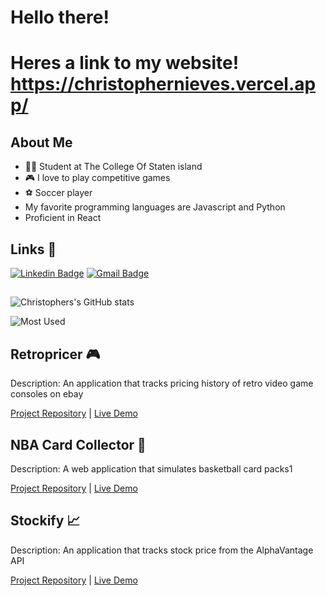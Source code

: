 # Hello there! 
# Heres a link to my website! https://christophernieves.vercel.app/
## About Me 
- 👨‍🎓 Student at The College Of Staten island
- 🎮 I love to play competitive games
- ⚽ Soccer player
- My favorite programming languages are Javascript and Python
- Proficient in React
 
## Links 🔗
[![Linkedin Badge](https://img.shields.io/badge/-ChristopherNieves-blue?style=flat&logo=Linkedin&logoColor=white&link=https://www.linkedin.com/in/christopher-nieves/)](https://www.linkedin.com/in/christopher-nieves/)
[![Gmail Badge](https://img.shields.io/badge/-chrisnieves60-c14438?style=flat&logo=Gmail&logoColor=white&link=mailto:chrisnieves60@gmail.com)](mailto:chrisnieves60@gmail.com)

##
![Christophers's GitHub stats](https://github-readme-stats.vercel.app/api?username=chrisnieves60&theme=dark&show_icons=true)

![Most Used](https://github-readme-stats.vercel.app/api/top-langs/?username=chrisnieves60&theme=dark&layout=compact&card_width=445&langs_count=10)

## Retropricer 🎮

Description: An application that tracks pricing history of retro video game consoles on ebay 

[Project Repository](https://github.com/chrisnieves60/retropricer) | [Live Demo](https://retropricer.vercel.app)

## NBA Card Collector 🏀

Description: A web application that simulates basketball card packs1
 
[Project Repository](https://github.com/chrisnieves60/TTP-Capstone-Project-Frontend) | [Live Demo](https://ggc-numahn.vercel.app/)

## Stockify 📈

Description: An application that tracks stock price from the AlphaVantage API

[Project Repository](https://github.com/chrisnieves60/tensorwave) | [Live Demo](stockify-nu.vercel.app)

